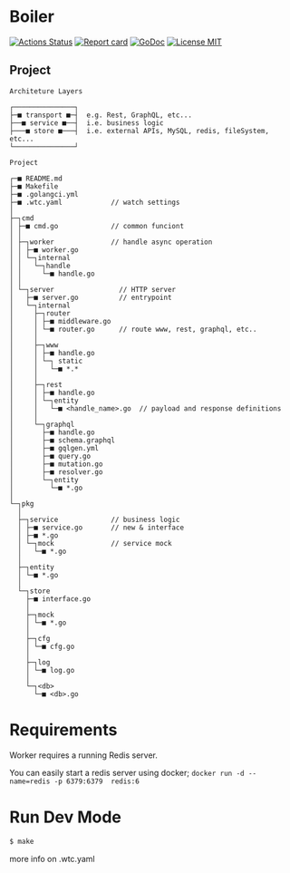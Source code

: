 # Boiler

[![Actions Status](https://github.com/rafaelsq/boiler/workflows/tests/badge.svg)](https://github.com/rafaelsq/boiler/actions)
[![Report card](https://goreportcard.com/badge/github.com/rafaelsq/boiler)](https://goreportcard.com/report/github.com/rafaelsq/boiler)
[![GoDoc](https://godoc.org/github.com/rafaelsq/boiler?status.svg)](http://godoc.org/github.com/rafaelsq/boiler)
<a href="https://github.com/rafaelsq/boiler/blob/master/LICENSE">
<img src="https://img.shields.io/badge/license-MIT-blue.svg" alt="License MIT">
</a>

## Project

```
Architeture Layers

┌───────────────┐
├─■ transport ■─┤  e.g. Rest, GraphQL, etc...
├──■ service ■──┤  i.e. business logic
├───■ store ■───┤  i.e. external APIs, MySQL, redis, fileSystem, etc...
└───────────────┘

Project

┌─■ README.md
├─■ Makefile
├─■ .golangci.yml
├─■ .wtc.yaml            // watch settings
│
├─┐cmd
│ ├─■ cmd.go             // common funciont
│ │
│ ├─┐worker              // handle async operation
│ │ ├─■ worker.go
│ │ └─┐internal
│ │   └─┐handle
│ │     └─■ handle.go
│ │
│ └─┐server                // HTTP server
│   ├─■ server.go          // entrypoint
│   └─┐internal
│     ├─┐router
│     │ ├─■ middleware.go
│     │ └─■ router.go      // route www, rest, graphql, etc..
│     │
│     ├─┐www
│     │ ├─■ handle.go
│     │ └─┐ static
│     │   └─■ *.*
│     │
│     ├─┐rest
│     │ ├─■ handle.go
│     │ └─┐entity
│     │   └─■ <handle_name>.go  // payload and response definitions
│     │
│     └─┐graphql
│       ├─■ handle.go
│       ├─■ schema.graphql
│       ├─■ gqlgen.yml
│       ├─■ query.go
│       ├─■ mutation.go
│       ├─■ resolver.go
│       └─┐entity
│         └─■ *.go
│
└─┐pkg
  │
  ├─┐service             // business logic
  │ ├─■ service.go       // new & interface
  │ ├─■ *.go
  │ └─┐mock              // service mock
  │   └─■ *.go
  │
  ├─┐entity
  │ └─■ *.go
  │
  └─┐store
    ├─■ interface.go
    │
    ├─┐mock
    │ └─■ *.go
    │
    ├─┐cfg
    │ └─■ cfg.go
    │
    ├─┐log
    │ └─■ log.go
    │
    └─┐<db>
      └─■ <db>.go
```

# Requirements

Worker requires a running Redis server.  

You can easily start a redis server using docker;
`docker run -d --name=redis -p 6379:6379  redis:6`


# Run Dev Mode

```bash
$ make
```

more info on .wtc.yaml
